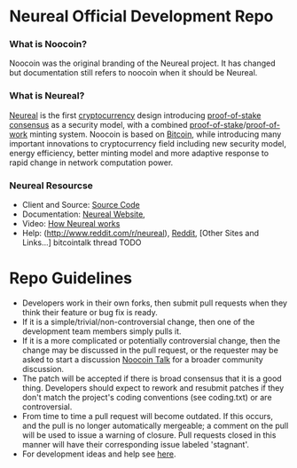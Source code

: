 
Neureal Official Development Repo
==================================

### What is Noocoin?
Noocoin was the original branding of the Neureal project. It has changed but documentation still refers to noocoin when it should be Neureal.


### What is Neureal?
[Neureal](http://neureal.net/) is the first [cryptocurrency](https://en.wikipedia.org/wiki/Cryptocurrency) design introducing [proof-of-stake consensus](http://noocoin.org/bin/noocoin-paper.pdf) as a security model, with a combined [proof-of-stake](http://noocoin.org/bin/noocoin-paper.pdf)/[proof-of-work](https://en.wikipedia.org/wiki/Proof-of-work_system) minting system. Noocoin is based on [Bitcoin](http://bitcoin.org/en/), while introducing many important innovations to cryptocurrency field including new security model, energy efficiency, better minting model and more adaptive response to rapid change in network computation power.

### Neureal Resourcse
* Client and Source:
[Source Code](https://github.com/neureal/noocoin)
* Documentation: [Neureal Website](http://neureal.net),
* Video: [How Neureal works](https://docs.google.com/file/d/0B5p19t3unCmgTF9mdlMyemxSWlE/edit)
* Help: (http://www.reddit.com/r/neureal),
[Reddit](http://www.reddit.com/r/neureal),
[Other Sites and Links...] bitcointalk thread TODO


Repo Guidelines
================================

* Developers work in their own forks, then submit pull requests when they think their feature or bug fix is ready.
* If it is a simple/trivial/non-controversial change, then one of the development team members simply pulls it.
* If it is a more complicated or potentially controversial change, then the change may be discussed in the pull request, or the requester may be asked to start a discussion [Noocoin Talk](http://www.noocointalk.org/) for a broader community discussion. 
* The patch will be accepted if there is broad consensus that it is a good thing. Developers should expect to rework and resubmit patches if they don't match the project's coding conventions (see coding.txt) or are controversial.
* From time to time a pull request will become outdated. If this occurs, and the pull is no longer automatically mergeable; a comment on the pull will be used to issue a warning of closure.  Pull requests closed in this manner will have their corresponding issue labeled 'stagnant'.
* For development ideas and help see [here](http://www.nootalk.org/index.php?board=10.0).
